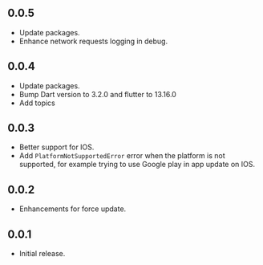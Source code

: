 ## 0.0.5
- Update packages.
- Enhance network requests logging in debug.

## 0.0.4
- Update packages.
- Bump Dart version to 3.2.0 and flutter to 13.16.0
- Add topics

## 0.0.3
- Better support for IOS.
- Add `PlatformNotSupportedError` error when the platform is not supported, for example trying to use Google play in app update on IOS.

## 0.0.2
- Enhancements for force update.

## 0.0.1
- Initial release.
